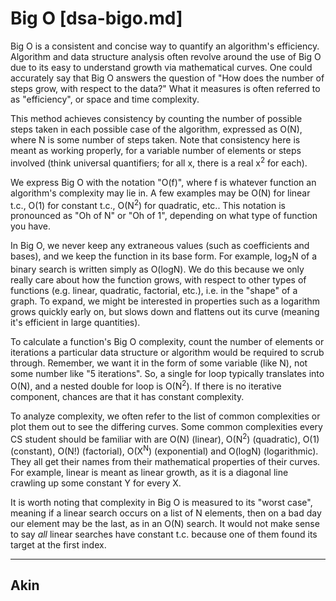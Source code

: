 # Big O [dsa-bigo.md]

Big O is a consistent and concise way to quantify an algorithm's efficiency.
Algorithm and data structure analysis often revolve around the use of Big O due
to its easy to understand growth via mathematical curves. One could accurately
say that Big O answers the question of "How does the number of steps grow, with
respect to the data?" What it measures is often referred to as "efficiency", or
space and time complexity.

This method achieves consistency by counting the number of possible steps taken
in each possible case of the algorithm, expressed as O(N), where N is some
number of steps taken. Note that consistency here is meant as working properly,
for a variable number of elements or steps involved (think universal
quantifiers; for all x, there is a real x<sup>2</sup> for each).

We express Big O with the notation "O(f)", where f is whatever function an
algorithm's complexity may lie in. A few examples may be O(N) for linear t.c.,
O(1) for constant t.c., O(N<sup>2</sup>) for quadratic, etc.. This notation is
pronounced as "Oh of N" or "Oh of 1", depending on what type of function you
have.

In Big O, we never keep any extraneous values (such as coefficients and bases),
and we keep the function in its base form. For example, log<sub>2</sub>N of
a binary search is written simply as O(logN). We do this because we only really
care about how the function grows, with respect to other types of functions
(e.g.  linear, quadratic, factorial, etc.), i.e. in the "shape" of a graph. To
expand, we might be interested in properties such as a logarithm grows quickly
early on, but slows down and flattens out its curve (meaning it's efficient in
large quantities).

To calculate a function's Big O complexity, count the number of elements or
iterations a particular data structure or algorithm would be required to scrub
through. Remember, we want it in the form of some variable (like N), not some
number like "5 iterations". So, a single for loop typically translates into
O(N), and a nested double for loop is O(N<sup>2</sup>). If there is no iterative
component, chances are that it has constant complexity.

To analyze complexity, we often refer to the list of common complexities or plot
them out to see the differing curves. Some common complexities every CS student
should be familiar with are O(N) (linear), O(N<sup>2</sup>) (quadratic), O(1)
(constant), O(N!) (factorial), O(X<sup>N</sup>) (exponential) and O(logN)
(logarithmic). They all get their names from their mathematical properties of
their curves. For example, linear is meant as linear growth, as it is a diagonal
line crawling up some constant Y for every X.

It is worth noting that complexity in Big O is measured to its "worst case",
meaning if a linear search occurs on a list of N elements, then on a bad day our
element may be the last, as in an O(N) search. It would not make sense to say
_all_ linear searches have constant t.c. because one of them found its target at
the first index.

---

## Akin
